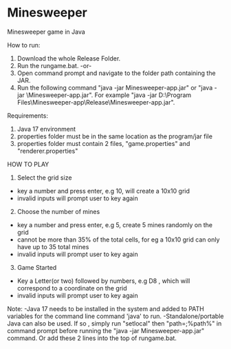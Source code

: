 # Minesweeper
 Minesweeper game in Java


How to run: 
1) Download the whole Release Folder. 
2) Run the rungame.bat.
  -or-
2) Open command prompt and navigate to the folder path containing the JAR.
3) Run the following command "java -jar Minesweeper-app.jar" or "java -jar <path>\Minesweeper-app.jar". For example "java -jar D:\Program Files\Minesweeper-app\Release\Minesweeper-app.jar".

Requirements:
1) Java 17 environment
2) properties folder must be in the same location as the program/jar file
3) properties folder must contain 2 files, "game.properties" and "renderer.properties"



HOW TO PLAY

1) Select the grid size
- key a number and press enter, e.g 10, will create a 10x10 grid
- invalid inputs will prompt user to key again

2) Choose the number of mines
- key a number and press enter, e.g 5, create 5 mines randomly on the grid
- cannot be more than 35% of the total cells, for eg a 10x10 grid can only have up to 35 total mines
- invalid inputs will prompt user to key again

3) Game Started
- Key a Letter(or two) followed by numbers, e.g D8 , which will correspond to a coordinate
on the grid
- invalid inputs will prompt user to key again




Note: 
-Java 17 needs to be installed in the system and added to PATH variables for the command line command 'java' to run.
-Standalone/portable Java can also be used. If so , simply run "setlocal" then "path=<PATH OF STANDALONE>;%path%" in command prompt before running the "java -jar Minesweeper-app.jar" command. Or add these 2 lines into the top of rungame.bat.
